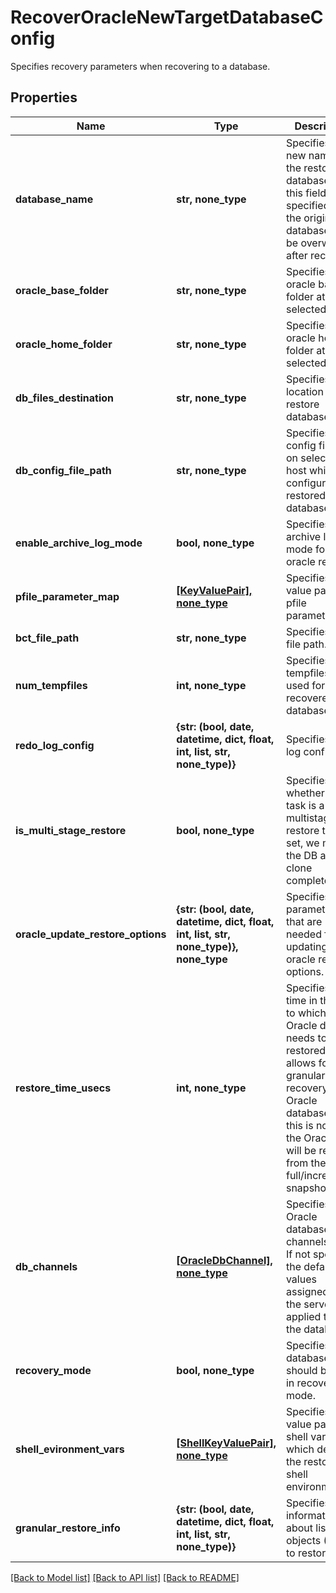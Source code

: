 # RecoverOracleNewTargetDatabaseConfig

Specifies recovery parameters when recovering to a database.

## Properties
Name | Type | Description | Notes
------------ | ------------- | ------------- | -------------
**database_name** | **str, none_type** | Specifies a new name for the restored database. If this field is not specified, then the original database will be overwritten after recovery. | [optional] 
**oracle_base_folder** | **str, none_type** | Specifies the oracle base folder at selected host. | [optional] 
**oracle_home_folder** | **str, none_type** | Specifies the oracle home folder at selected host. | [optional] 
**db_files_destination** | **str, none_type** | Specifies the location to restore database files. | [optional] 
**db_config_file_path** | **str, none_type** | Specifies the config file path on selected host which configures the restored database. | [optional] 
**enable_archive_log_mode** | **bool, none_type** | Specifies archive log mode for oracle restore. | [optional] 
**pfile_parameter_map** | [**[KeyValuePair], none_type**](KeyValuePair.md) | Specifies a key value pair for pfile parameters. | [optional] 
**bct_file_path** | **str, none_type** | Specifies BCT file path. | [optional] 
**num_tempfiles** | **int, none_type** | Specifies no. of tempfiles to be used for the recovered database. | [optional] 
**redo_log_config** | **{str: (bool, date, datetime, dict, float, int, list, str, none_type)}** | Specifies redo log config. | [optional] 
**is_multi_stage_restore** | **bool, none_type** | Specifies whether this task is a multistage restore task. If set, we migrate the DB after clone completes. | [optional] 
**oracle_update_restore_options** | **{str: (bool, date, datetime, dict, float, int, list, str, none_type)}, none_type** | Specifies the parameters that are needed for updating oracle restore options. | [optional] 
**restore_time_usecs** | **int, none_type** | Specifies the time in the past to which the Oracle db needs to be restored. This allows for granular recovery of Oracle databases. If this is not set, the Oracle db will be restored from the full/incremental snapshot. | [optional] 
**db_channels** | [**[OracleDbChannel], none_type**](OracleDbChannel.md) | Specifies the Oracle database node channels info. If not specified, the default values assigned by the server are applied to all the databases. | [optional] 
**recovery_mode** | **bool, none_type** | Specifies if database should be left in recovery mode. | [optional] 
**shell_evironment_vars** | [**[ShellKeyValuePair], none_type**](ShellKeyValuePair.md) | Specifies key value pairs of shell variables which defines the restore shell environment. | [optional] 
**granular_restore_info** | **{str: (bool, date, datetime, dict, float, int, list, str, none_type)}** | Specifies information about list of objects (PDBs) to restore. | [optional] 

[[Back to Model list]](../README.md#documentation-for-models) [[Back to API list]](../README.md#documentation-for-api-endpoints) [[Back to README]](../README.md)


